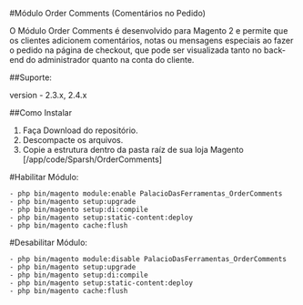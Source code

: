 #Módulo Order Comments (Comentários no Pedido)

O Módulo Order Comments é desenvolvido para Magento 2 e permite que os clientes adicionem comentários, notas ou mensagens especiais ao fazer o pedido na página de checkout, que pode ser visualizada tanto no back-end do administrador quanto na conta do cliente.

##Suporte: 

version - 2.3.x, 2.4.x

##Como Instalar

1. Faça Download do repositório.
2. Descompacte os arquivos.
3. Copie a estrutura dentro da pasta raíz de sua loja Magento [/app/code/Sparsh/OrderComments]

#Habilitar Módulo:

```
- php bin/magento module:enable PalacioDasFerramentas_OrderComments
- php bin/magento setup:upgrade
- php bin/magento setup:di:compile
- php bin/magento setup:static-content:deploy
- php bin/magento cache:flush
```

#Desabilitar Módulo:

```
- php bin/magento module:disable PalacioDasFerramentas_OrderComments
- php bin/magento setup:upgrade
- php bin/magento setup:di:compile
- php bin/magento setup:static-content:deploy
- php bin/magento cache:flush
```
